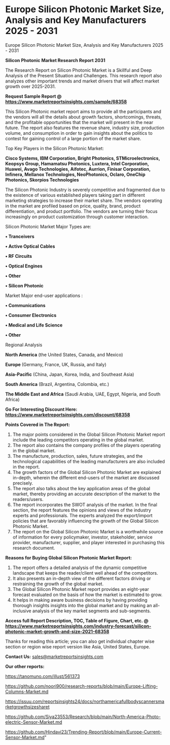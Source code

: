 # Europe Silicon Photonic Market Size, Analysis and Key Manufacturers 2025 - 2031
Europe Silicon Photonic Market Size, Analysis and Key Manufacturers 2025 - 2031

<strong>Silicon Photonic Market Research Report 2031</strong>

The Research Report on Silicon Photonic Market is a Skillful and Deep Analysis of the Present Situation and Challenges. This research report also analyzes other important trends and market drivers that will affect market growth over 2025-2031.

<strong>Request Sample Report @ <a href=https://www.marketreportsinsights.com/sample/68358>https://www.marketreportsinsights.com/sample/68358</a></strong>

This Silicon Photonic market report aims to provide all the participants and the vendors will all the details about growth factors, shortcomings, threats, and the profitable opportunities that the market will present in the near future. The report also features the revenue share, industry size, production volume, and consumption in order to gain insights about the politics to contest for gaining control of a large portion of the market share.

Top Key Players in the Silicon Photonic Market:

<strong>Cisco Systems, IBM Corporation, Bright Photonics, STMicroelectronics, Keopsys Group, Hamamatsu Photonics, Luxtera, Intel Corporation, Huawei, Avago Technologies, Aifotec, Aurrion, Finisar Corporation, Infinera, Mellanox Technologies, NeoPhotonics, Oclaro, OneChip Photonics, Skorpios Technologies</strong>

The Silicon Photonic Industry is severely competitive and fragmented due to the existence of various established players taking part in different marketing strategies to increase their market share. The vendors operating in the market are profiled based on price, quality, brand, product differentiation, and product portfolio. The vendors are turning their focus increasingly on product customization through customer interaction.

Silicon Photonic Market Major Types are:

<strong>• Tranceivers

• Active Optical Cables

• RF Circuits

• Optical Engines

• Other

• Silicon Photonic</strong>

Market Major end-user applications :

<strong>• Communications

• Consumer Electronics

• Medical and Life Science

• Other</strong>

Regional Analysis

</u><strong><b>North America</b></strong> (the United States, Canada, and Mexico)

<strong><b>Europe </b></strong>(Germany, France, UK, Russia, and Italy)

<strong><b>Asia-Pacific</b></strong> (China, Japan, Korea, India, and Southeast Asia)

<strong><b>South America</b></strong> (Brazil, Argentina, Colombia, etc.)

<strong><b>The Middle East and Africa</b></strong> (Saudi Arabia, UAE, Egypt, Nigeria, and South Africa)

<strong>Go For Interesting Discount Here: <a href=https://www.marketreportsinsights.com/discount/68358>https://www.marketreportsinsights.com/discount/68358</a></strong>

<strong>Points Covered in The Report:</strong>
<ol>
  <li>The major points considered in the Global Silicon Photonic Market report include the leading competitors operating in the global market.</li>
  <li>The report also contains the company profiles of the players operating in the global market.</li>
  <li>The manufacture, production, sales, future strategies, and the technological capabilities of the leading manufacturers are also included in the report.</li>
  <li>The growth factors of the Global Silicon Photonic Market are explained in-depth, wherein the different end-users of the market are discussed precisely.</li>
  <li>The report also talks about the key application areas of the global market, thereby providing an accurate description of the market to the readers/users.</li>
  <li>The report incorporates the SWOT analysis of the market. In the final section, the report features the opinions and views of the industry experts and professionals. The experts analyzed the export/import policies that are favorably influencing the growth of the Global Silicon Photonic Market.</li>
  <li>The report on the Global Silicon Photonic Market is a worthwhile source of information for every policymaker, investor, stakeholder, service provider, manufacturer, supplier, and player interested in purchasing this research document.</li>
</ol>
<strong>Reasons for Buying Global Silicon Photonic Market Report:</strong>

<ol>
  <li>The report offers a detailed analysis of the dynamic competitive landscape that keeps the reader/client well ahead of the competitors.</li>
  <li>It also presents an in-depth view of the different factors driving or restraining the growth of the global market.</li>
  <li>The Global Silicon Photonic Market report provides an eight-year forecast evaluated on the basis of how the market is estimated to grow.</li>
  <li>It helps in making aware business decisions by having providing thorough insights insights into the global market and by making an all-inclusive analysis of the key market segments and sub-segments.</li>
</ol>
<strong>Access full Report Description, TOC, Table of Figure, Chart, etc. @ <a href=https://www.marketreportsinsights.com/industry-forecast/silicon-photonic-market-growth-and-size-2021-68358>https://www.marketreportsinsights.com/industry-forecast/silicon-photonic-market-growth-and-size-2021-68358</a></strong>


Thanks for reading this article; you can also get individual chapter wise section or region wise report version like Asia, United States, Europe.

<strong>Contact Us:</strong>
sales@marketreportsinsights.com

<strong>Our other reports:</strong>

<a href=https://tanomuno.com/illust/561373>https://tanomuno.com/illust/561373</a>

<a href=https://github.com/noori900/research-reports/blob/main/Europe-Lifting-Columns-Market.md>https://github.com/noori900/research-reports/blob/main/Europe-Lifting-Columns-Market.md</a>

<a href=https://issuu.com/reportsinsights24/docs/northamericafullbodyscannersmarketgrowthsizesharet>https://issuu.com/reportsinsights24/docs/northamericafullbodyscannersmarketgrowthsizesharet</a>

<a href=https://github.com/Siya23553/Research/blob/main/North-America-Photo-electric-Sensor-Market.md>https://github.com/Siya23553/Research/blob/main/North-America-Photo-electric-Sensor-Market.md</a>

<a href=https://github.com/Hindavi23/Trending-Report/blob/main/Europe-Current-Sensor-Market.md>https://github.com/Hindavi23/Trending-Report/blob/main/Europe-Current-Sensor-Market.md</a>"
